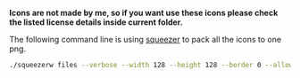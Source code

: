 **Icons are not made by me, so if you want use these icons please check the listed license details inside current folder.**  

The following command line is using [squeezer](https://github.com/huxingyi/squeezer) to pack all the icons to one png.  
```sh
./squeezerw files --verbose --width 128 --height 128 --border 0 --allowRotations 0 --outputTexture ../res/icons.png --outputInfo ../src/icons.c --infoHeader "//THIS FILE IS GENERATED AUTOMATICALLY BY https://github.com/huxingyi/squeezer, PLEASE DONT MODIFY IT MANUALLY.\n\n#include \"icons.h\"\n\nconst int iconTable[][ICON_ITEM_MAX] = {\n" --infoFooter "\n};\n" --infoBody "  {%w, %h, %x, %y, %l, %t, %c, %r} /*\"%n\"*/" --infoSplit ",\n"
```
